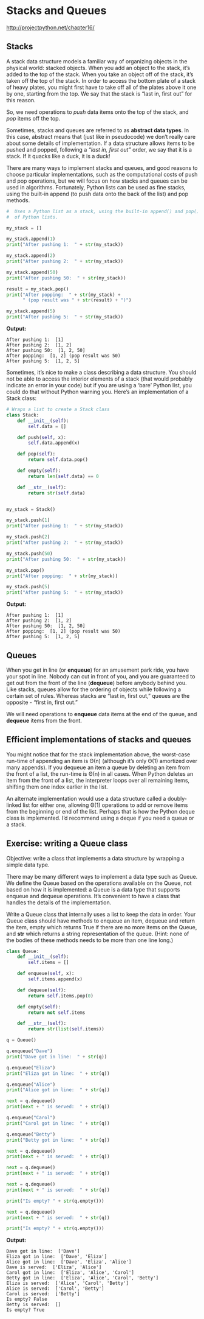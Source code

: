 # Stacks and Queues

http://projectpython.net/chapter16/

## Stacks

A stack data structure models a familiar way of organizing objects in the physical world: stacked objects. When you add an object to the stack, it’s added to the top of the stack. When you take an object off of the stack, it’s taken off the top of the stack. In order to access the bottom plate of a stack of heavy plates, you might first have to take off all of the plates above it one by one, starting from the top. We say that the stack is “last in, first out” for this reason.

So, we need operations to *push* data items onto the top of the stack, and *pop* items off the top.

Sometimes, stacks and queues are referred to as **abstract data types**. In this case, abstract means that (just like in pseudocode) we don’t really care about some details of implementation. If a data structure allows items to be pushed and popped, following a *“last in, first out”* order, we say that it is a stack. If it quacks like a duck, it is a duck!

There are many ways to implement stacks and queues, and good reasons to choose particular implementations, such as the computational costs of push and pop operations, but we will focus on how stacks and queues can be used in algorithms. Fortunately, Python lists can be used as fine stacks, using the built-in append (to push data onto the back of the list) and pop methods.


```python
#  Uses a Python list as a stack, using the built-in append() and pop() methods
#  of Python lists.

my_stack = []

my_stack.append(1)
print("After pushing 1:  " + str(my_stack))

my_stack.append(2)
print("After pushing 2:  " + str(my_stack))

my_stack.append(50)
print("After pushing 50:  " + str(my_stack))

result = my_stack.pop()
print("After popping:  " + str(my_stack) +
      " (pop result was " + str(result) + ")")

my_stack.append(5)
print("After pushing 5:  " + str(my_stack))
```

**Output:**
```
After pushing 1:  [1]
After pushing 2:  [1, 2]
After pushing 50:  [1, 2, 50]
After popping:  [1, 2] (pop result was 50)
After pushing 5:  [1, 2, 5]
```

Sometimes, it’s nice to make a class describing a data structure. You should not be able to access the interior elements of a stack (that would probably indicate an error in your code) but if you are using a ‘bare’ Python list, you could do that without Python warning you. Here’s an implementation of a Stack class:

```python
# Wraps a list to create a Stack class
class Stack:
	def __init__(self):
		self.data = []

	def push(self, x):
		self.data.append(x)

	def pop(self):
		return self.data.pop()

	def empty(self):
		return len(self.data) == 0

	def __str__(self):
		return str(self.data)


my_stack = Stack()

my_stack.push(1)
print("After pushing 1:  " + str(my_stack))

my_stack.push(2)
print("After pushing 2:  " + str(my_stack))

my_stack.push(50)
print("After pushing 50:  " + str(my_stack))

my_stack.pop()
print("After popping:  " + str(my_stack))

my_stack.push(5)
print("After pushing 5:  " + str(my_stack))
```

**Output:**
```
After pushing 1:  [1]
After pushing 2:  [1, 2]
After pushing 50:  [1, 2, 50]
After popping:  [1, 2] (pop result was 50)
After pushing 5:  [1, 2, 5]
```

## Queues

When you get in line (or **enqueue**) for an amusement park ride, you have your spot in line. Nobody can cut in front of you, and you are guaranteed to get out from the front of the line (**dequeue**) before anybody behind you. Like stacks, queues allow for the ordering of objects while following a certain set of rules. Whereas stacks are “last in, first out,” queues are the opposite - “first in, first out.”

We will need operations to **enqueue** data items at the end of the queue, and **dequeue** items from the front. 

## Efficient implementations of stacks and queues

You might notice that for the stack implementation above, the worst-case run-time of appending an item is Θ(n) (although it’s only Θ(1) amortized over many appends). If you dequeue an item a queue by deleting an item from the front of a list, the run-time is Θ(n) in all cases. When Python deletes an item from the front of a list, the interpreter loops over all remaining items, shifting them one index earlier in the list.

An alternate implementation would use a data structure called a doubly-linked list for either one, allowing Θ(1) operations to add or remove items from the beginning or end of the list. Perhaps that is how the Python deque class is implemented. I’d recommend using a deque if you need a queue or a stack.

## Exercise: writing a Queue class

Objective: write a class that implements a data structure by wrapping a simple data type.

There may be many different ways to implement a data type such as Queue. We define the Queue based on the operations available on the Queue, not based on how it is implemented: a Queue is a data type that supports enqueue and dequeue operations. It’s convenient to have a class that handles the details of the implementation.

Write a Queue class that internally uses a list to keep the data in order. Your Queue class should have methods to enqueue an item, dequeue and return the item, empty which returns True if there are no more items on the Queue, and __str__ which returns a string representation of the queue.
(Hint: none of the bodies of these methods needs to be more than one line long.)


```python
class Queue:
    def __init__(self):
        self.items = []

    def enqueue(self, x):
        self.items.append(x)

    def dequeue(self):
        return self.items.pop(0)

    def empty(self):
        return not self.items

    def __str__(self):
        return str(list(self.items))

q = Queue()

q.enqueue("Dave")
print("Dave got in line:  " + str(q))

q.enqueue("Eliza")
print("Eliza got in line:  " + str(q))

q.enqueue("Alice")
print("Alice got in line:  " + str(q))

next = q.dequeue()
print(next + " is served:  " + str(q))

q.enqueue("Carol")
print("Carol got in line:  " + str(q))

q.enqueue("Betty")
print("Betty got in line:  " + str(q))

next = q.dequeue()
print(next + " is served:  " + str(q))

next = q.dequeue()
print(next + " is served:  " + str(q))

next = q.dequeue()
print(next + " is served:  " + str(q))

print("Is empty? " + str(q.empty()))

next = q.dequeue()
print(next + " is served:  " + str(q))

print("Is empty? " + str(q.empty()))
```

**Output:**
```
Dave got in line:  ['Dave']
Eliza got in line:  ['Dave', 'Eliza']
Alice got in line:  ['Dave', 'Eliza', 'Alice']
Dave is served:  ['Eliza', 'Alice']
Carol got in line:  ['Eliza', 'Alice', 'Carol']
Betty got in line:  ['Eliza', 'Alice', 'Carol', 'Betty']
Eliza is served:  ['Alice', 'Carol', 'Betty']
Alice is served:  ['Carol', 'Betty']
Carol is served:  ['Betty']
Is empty? False
Betty is served:  []
Is empty? True
```
